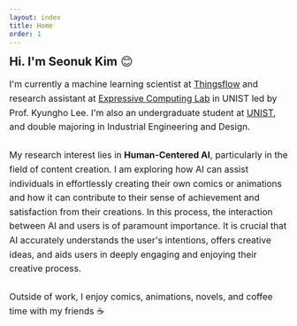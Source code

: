 ```yaml
---
layout: index
title: Home
order: 1
---
```


<span style="font-size: 16pt;"><b>Hi. I'm Seonuk Kim</b> 😊</span>

<p style="font-size: 12pt; line-height: 160%;">
  I'm currently a machine learning scientist at <a href="https://thingsflow.com/">Thingsflow</a> and research assistant at <a href="https://www.klee141.com/">Expressive Computing Lab</a> in UNIST led by Prof. Kyungho Lee. I'm also an undergraduate student at <a href="https://unist.ac.kr/">UNIST</a>, and double majoring in Industrial Engineering and Design.<br><br>
  My research interest lies in <strong>Human-Centered AI</strong>, particularly in the field of content creation. I am exploring how AI can assist individuals in effortlessly creating their own comics or animations and how it can contribute to their sense of achievement and satisfaction from their creations. In this process, the interaction between AI and users is of paramount importance. It is crucial that AI accurately understands the user's intentions, offers creative ideas, and aids users in deeply engaging and enjoying their creative process.<br><br>
  Outside of work, I enjoy comics, animations, novels, and coffee time with my friends ☕
</p>
